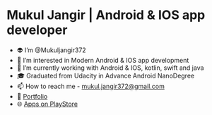# Mukul Jangir | Android & IOS app developer

- :alien: I’m @Mukuljangir372
- 👀 I’m interested in Modern Android & IOS app development
- 🌱 I’m currently working with Android & IOS, kotlin, swift and java
- 🎓 Graduated from Udacity in Advance Android NanoDegree
- 📫 How to reach me - mukul.jangir372@gmail.com
- :mag_right: [Portfolio](https://mukuljangir.dorik.io) 
- 🌐 [Apps on PlayStore](https://play.google.com/store/apps/developer?id=Mukul+Jangir)

  
